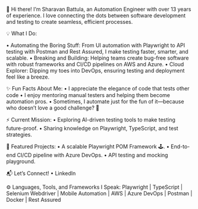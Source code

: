 👋 Hi there! I’m Sharavan Battula, an Automation Engineer with over 13 years of experience. I love connecting the dots between software development and testing to create seamless, efficient processes.

💡 What I Do: 

  • Automating the Boring Stuff: From UI automation with Playwright to API testing with Postman and Rest Assured, I make testing faster, smarter, and scalable. 
  • Breaking and Building: Helping teams create bug-free software with robust frameworks and CI/CD pipelines on AWS and Azure. 
  • Cloud Explorer: Dipping my toes into DevOps, ensuring testing and deployment feel like a breeze.

✨ Fun Facts About Me: 
  • I appreciate the elegance of code that tests other code
  • I enjoy mentoring manual testers and helping them become automation pros.
  • Sometimes, I automate just for the fun of it—because who doesn’t love a good challenge? 🚀

⚡ Current Mission: 
  • Exploring AI-driven testing tools to make testing future-proof. 
  • Sharing knowledge on Playwright, TypeScript, and test strategies.

📂 Featured Projects: 
  • A scalable Playwright POM Framework 🕹️. 
  • End-to-end CI/CD pipeline with Azure DevOps. 
  • API testing and mocking playground.

📬 Let’s Connect! • LinkedIn

⚙️ Languages, Tools, and Frameworks I Speak: Playwright | TypeScript | Selenium Webdriver | Mobile Automation | AWS | Azure DevOps | Postman | Docker | Rest Assured
